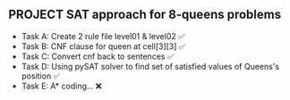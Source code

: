 ## **PROJECT SAT approach for 8-queens problems**

- Task A: Create 2 rule file level01 & level02 :white_check_mark:
- Task B: CNF clause for queen at cell[3][3] :white_check_mark:
- Task C: Convert cnf back to sentences :white_check_mark:
- Task D: Using pySAT solver to find set of satisfied values of Queens's position :white_check_mark:
- Task E: A* coding... :x: